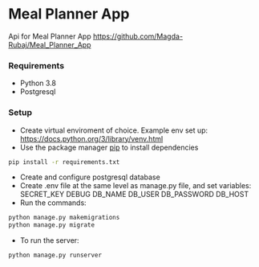 # Meal Planner App

Api for Meal Planner App https://github.com/Magda-Rubaj/Meal_Planner_App

### Requirements

* Python 3.8
* Postgresql

### Setup

* Create virtual enviroment of choice.
Example env set up: https://docs.python.org/3/library/venv.html
* Use the package manager [pip](https://pip.pypa.io/en/stable/) to install dependencies
```bash
pip install -r requirements.txt
```
* Create and configure postgresql database
* Create .env file at the same level as manage.py file, and set variables:
 SECRET_KEY
 DEBUG
 DB_NAME
 DB_USER
 DB_PASSWORD
 DB_HOST
* Run the commands: 
```bash
python manage.py makemigrations
python manage.py migrate
```
* To run the server:
```bash
python manage.py runserver
```
